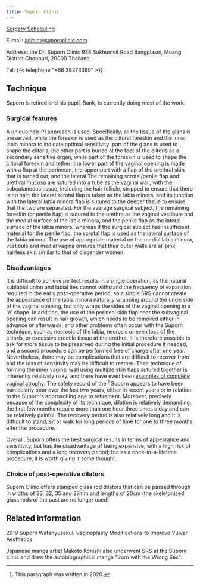 ```yaml
---
title: Suporn Clinic
---
```


[Surgery Scheduling](https://supornclinic.com/calendar/)

E-mail: <admin@supornclinic.com>

Address: the Dr. Suporn Clinic 938 Sukhumvit Road Bangplasoi, Muang District Chonburi, 20000 Thailand

Tel: {{< telephone "+66 38273360" >}}

## Technique

Suporn is retired and his pupil, Bank, is currently doing most of the work.

### Surgical features

A unique non-PI approach is used. Specifically, all the tissue of the glans is preserved, while the foreskin is used as the clitoral foreskin and the inner labia minora to indicate optimal sensitivity: part of the glans is used to shape the clitoris, the other part is buried at the foot of the clitoris as a secondary sensitive organ, while part of the foreskin is used to shape the clitoral foreskin and tether; the lower part of the vaginal opening is made with a flap at the perineum, the upper part with a flap of the urethral skin that is turned out, and the lateral The remaining scrotal/penile flap and urethral mucosa are sutured into a tube as the vaginal wall, with the subcutaneous tissue, including the hair follicle, stripped to ensure that there is no hair; the lateral scrotal flap is taken as the labia minora, and its junction with the lateral labia minora flap is sutured to the deeper tissue to ensure that the two are separated. For the average surgical subject, the remaining foreskin (or penile flap) is sutured to the urethra as the vaginal vestibule and the medial surface of the labia minora, and the penile flap as the lateral surface of the labia minora; whereas if the surgical subject has insufficient material for the penile flap, the scrotal flap is used as the lateral surface of the labia minora. The use of appropriate material on the medial labia minora, vestibule and medial vagina ensures that their outer walls are all pink, hairless skin similar to that of cisgender women.

### Disadvantages

It is difficult to achieve perfect results in a single operation, as the natural sublabial union and labial ties cannot withstand the frequency of expansion required in the early post-operative period, so a single SRS cannot create the appearance of the labia minora naturally wrapping around the underside of the vaginal opening, but only wraps the sides of the vaginal opening in a 'Λ' shape. In addition, the use of the perineal skin flap near the subvaginal opening can result in hair growth, which needs to be removed either in advance or afterwards, and other problems often occur with the Suporn technique, such as necrosis of the labia, necrosis or even loss of the clitoris, or excessive erectile tissue at the urethra. It is therefore possible to ask for more tissue to be preserved during the initial procedure if needed, and a second procedure can be performed free of charge after one year. Nevertheless, there may be complications that are difficult to recover from and the loss of sensitivity may be difficult to restore. Their technique of forming the inner vaginal wall using multiple skin flaps sutured together is inherently relatively risky, and there have even been [examples of complete vaginal atrophy](https://www.reddit.com/r/ask_transgender/comments/btceh8/i_fucking_regret_having_srs_with_dr_suporn).
The safety record of the [^1] Suporn appears to have been particularly poor over the last two years, either in recent years or in relation to the Suporn's approaching age to retirement. Moreover, precisely because of the complexity of its technique, dilation is relatively demanding: the first few months require more than one hour three times a day and can be relatively painful. The recovery period is also relatively long and it is difficult to stand, sit or walk for long periods of time for one to three months after the procedure.

Overall, Suporn offers the best surgical results in terms of appearance and sensitivity, but has the disadvantage of being expensive, with a high risk of complications and a long recovery period; but as a once-in-a-lifetime procedure, it is worth giving it some thought.

### Choice of post-operative dilators

Suporn Clinic offers stamped glass rod dilators that can be passed through in widths of 26, 32, 35 and 37mm and lengths of 20cm (the skeletonised glass rods of the past are no longer used)

## Related information

2019 Suporn Watanyusakul: Vaginoplasty Modifications to Improve Vulvar Aesthetics

Japanese manga artist Makoto Konishi also underwent SRS at the Suporn clinic and drew the autobiographical manga "Born with the Wrong Sex".

[^1]: This paragraph was written in 2020.
